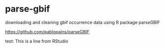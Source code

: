 # parse-gbif
downloading and cleaning gbif occurrence data using R package parseGBIF

https://github.com/pablopains/parseGBIF 

test: This is a line from RStudio
